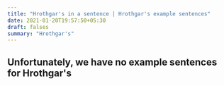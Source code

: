 ```yaml
---
title: "Hrothgar's in a sentence | Hrothgar's example sentences"
date: 2021-01-20T19:57:50+05:30
draft: falses
summary: "Hrothgar's"
---
```

## Unfortunately, we have no example sentences for Hrothgar's                 
